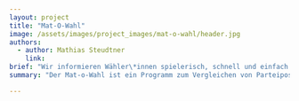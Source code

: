 ```yaml
---
layout: project
title: "Mat-O-Wahl"
image: /assets/images/project_images/mat-o-wahl/header.jpg
authors:
  - author: Mathias Steudtner
    link:
brief: "Wir informieren Wähler\*innen spielerisch, schnell und einfach."
summary: "Der Mat-o-Wahl ist ein Programm zum Vergleichen von Parteipositionen mit der eigenen Meinung."

---
```


